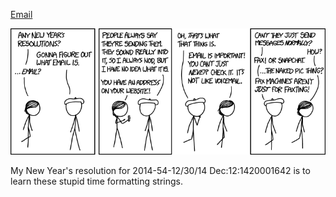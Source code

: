 [Email](https://xkcd.com/1467)

![Email](./random_comic.png)

My New Year's resolution for 2014-54-12/30/14 Dec:12:1420001642 is to learn these stupid time formatting strings.

